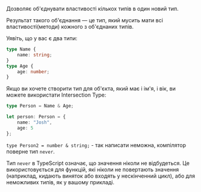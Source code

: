 
Дозволяє об'єднувати властивості кількох типів в один новий тип. 

Результат такого об'єднання — це тип, який мусить мати всі властивості(методи) кожного з об'єднаних типів.

Уявіть, що у вас є два типи:
```typeScript
type Name { 
	name: string; 
} 
type Age { 
	age: number; 
}
```

Якщо ви хочете створити тип для об'єкта, який має і ім'я, і вік, ви можете використати Intersection Type:
```typeScript
type Person = Name & Age;

let person: Person = {
    name: "Josh",
    age: 5
};
```

`type Person2 = number & string;` - так написати неможна, компілятор поверне тип `never`.

Тип `never` в TypeScript означає, що значення ніколи не відбудеться. Це використовується для функцій, які ніколи не повертають значення (наприклад, кидають виняток або входять у нескінченний цикл), або для неможливих типів, як у вашому прикладі.